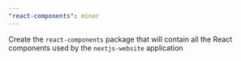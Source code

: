 ```yaml
---
"react-components": minor
---
```


Create the `react-components` package that will contain all the React components used by the `nextjs-website` application

